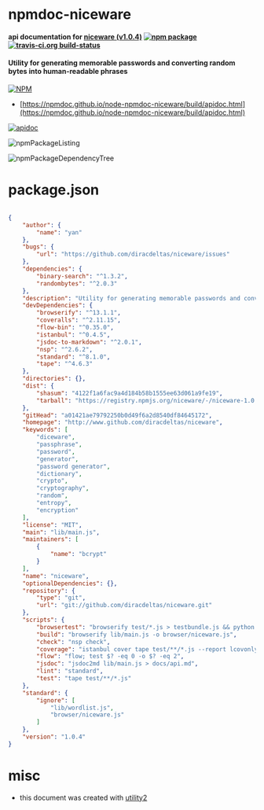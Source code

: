 # npmdoc-niceware

#### api documentation for  [niceware (v1.0.4)](http://www.github.com/diracdeltas/niceware)  [![npm package](https://img.shields.io/npm/v/npmdoc-niceware.svg?style=flat-square)](https://www.npmjs.org/package/npmdoc-niceware) [![travis-ci.org build-status](https://api.travis-ci.org/npmdoc/node-npmdoc-niceware.svg)](https://travis-ci.org/npmdoc/node-npmdoc-niceware)

#### Utility for generating memorable passwords and converting random bytes into human-readable phrases

[![NPM](https://nodei.co/npm/niceware.png?downloads=true&downloadRank=true&stars=true)](https://www.npmjs.com/package/niceware)

- [https://npmdoc.github.io/node-npmdoc-niceware/build/apidoc.html](https://npmdoc.github.io/node-npmdoc-niceware/build/apidoc.html)

[![apidoc](https://npmdoc.github.io/node-npmdoc-niceware/build/screenCapture.buildCi.browser.%252Ftmp%252Fbuild%252Fapidoc.html.png)](https://npmdoc.github.io/node-npmdoc-niceware/build/apidoc.html)

![npmPackageListing](https://npmdoc.github.io/node-npmdoc-niceware/build/screenCapture.npmPackageListing.svg)

![npmPackageDependencyTree](https://npmdoc.github.io/node-npmdoc-niceware/build/screenCapture.npmPackageDependencyTree.svg)



# package.json

```json

{
    "author": {
        "name": "yan"
    },
    "bugs": {
        "url": "https://github.com/diracdeltas/niceware/issues"
    },
    "dependencies": {
        "binary-search": "^1.3.2",
        "randombytes": "^2.0.3"
    },
    "description": "Utility for generating memorable passwords and converting random bytes into human-readable phrases",
    "devDependencies": {
        "browserify": "^13.1.1",
        "coveralls": "^2.11.15",
        "flow-bin": "^0.35.0",
        "istanbul": "^0.4.5",
        "jsdoc-to-markdown": "^2.0.1",
        "nsp": "^2.6.2",
        "standard": "^8.1.0",
        "tape": "^4.6.3"
    },
    "directories": {},
    "dist": {
        "shasum": "4122f1a6fac9a4d184b58b1555ee63d061a9fe19",
        "tarball": "https://registry.npmjs.org/niceware/-/niceware-1.0.4.tgz"
    },
    "gitHead": "a01421ae79792250b0d49f6a2d8540df84645172",
    "homepage": "http://www.github.com/diracdeltas/niceware",
    "keywords": [
        "diceware",
        "passphrase",
        "password",
        "generator",
        "password generator",
        "dictionary",
        "crypto",
        "cryptography",
        "random",
        "entropy",
        "encryption"
    ],
    "license": "MIT",
    "main": "lib/main.js",
    "maintainers": [
        {
            "name": "bcrypt"
        }
    ],
    "name": "niceware",
    "optionalDependencies": {},
    "repository": {
        "type": "git",
        "url": "git://github.com/diracdeltas/niceware.git"
    },
    "scripts": {
        "browsertest": "browserify test/*.js > testbundle.js && python -m SimpleHTTPServer",
        "build": "browserify lib/main.js -o browser/niceware.js",
        "check": "nsp check",
        "coverage": "istanbul cover tape test/**/*.js --report lcovonly -- -R spec",
        "flow": "flow; test $? -eq 0 -o $? -eq 2",
        "jsdoc": "jsdoc2md lib/main.js > docs/api.md",
        "lint": "standard",
        "test": "tape test/**/*.js"
    },
    "standard": {
        "ignore": [
            "lib/wordlist.js",
            "browser/niceware.js"
        ]
    },
    "version": "1.0.4"
}
```



# misc
- this document was created with [utility2](https://github.com/kaizhu256/node-utility2)
